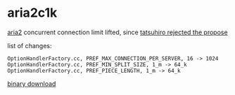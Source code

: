 # aria2c1k
[aria2](https://aria2.github.io/) concurrent connection limit lifted, since [tatsuhiro rejected the propose](https://github.com/aria2/aria2/issues/729)

list of changes:

    OptionHandlerFactory.cc, PREF_MAX_CONNECTION_PER_SERVER, 16 -> 1024
    OptionHandlerFactory.cc, PREF_MIN_SPLIT_SIZE, 1_m -> 64_k
    OptionHandlerFactory.cc, PREF_PIECE_LENGTH, 1_m -> 64_k

[binary download](https://github.com/Jimmy-Z/aria2c1k/releases)
